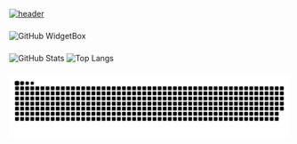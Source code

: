 [![header](https://capsule-render.vercel.app/api?type=waving&height=320&text=Hi%20👋,%20I'm%20Myos&fontSize=60&fontAlignY=40&desc=🔥%20A%20passionate%20front-end%20developer&descAlignY=55&color=gradient)](https://github.com/kyechan99/capsule-render)

###

<picture>
  <source media="(prefers-color-scheme: light)" srcset="https://github-widgetbox.vercel.app/api/skills?languages=html,css,js,ts,python,rust,go&frameworks=vue,react,next,electron,tailwind,express&tools=git,npm,firebase,mongodb,vercel,nodejs">
  <source media="(prefers-color-scheme: dark)" srcset="https://github-widgetbox.vercel.app/api/skills?languages=html,css,js,ts,python,rust,go&frameworks=vue,react,next,electron,tailwind,express&tools=git,npm,firebase,mongodb,vercel,nodejs&theme=dark">
  <img alt="GitHub WidgetBox" src="https://github-widgetbox.vercel.app/api/skills?languages=html,css,js,ts,python,rust,go&frameworks=vue,react,next,electron,tailwind,express&tools=git,npm,firebase,mongodb,vercel,nodejs">
</picture>

###

<picture>
  <source media="(prefers-color-scheme: light)" srcset="https://github-readme-stats.vercel.app/api?username=Myoschen&count_private=true&show_icons=true&hide_border=true">
  <source media="(prefers-color-scheme: dark)" srcset="https://github-readme-stats.vercel.app/api?username=Myoschen&count_private=true&show_icons=true&theme=dark&hide_border=true">
  <img alt="GitHub Stats" src="https://github-readme-stats.vercel.app/api?username=Myoschen&count_private=true&show_icons=true&hide_border=true">
</picture>

<picture>
  <source media="(prefers-color-scheme: light)" srcset="https://github-readme-stats.vercel.app/api/top-langs/?username=Myoschen&layout=compact&langs_count=6&hide_border=true">
  <source media="(prefers-color-scheme: dark)" srcset="https://github-readme-stats.vercel.app/api/top-langs/?username=Myoschen&layout=compact&langs_count=6&theme=dark&hide_border=true">
  <img alt="Top Langs" src="https://github-readme-stats.vercel.app/api/top-langs/?username=Myoschen&layout=compact&langs_count=6&hide_border=true">
</picture>

###

<picture>
  <source media="(prefers-color-scheme: light)" srcset="https://raw.githubusercontent.com/Myoschen/Myoschen/output/github-snake.svg">
  <source media="(prefers-color-scheme: dark)" srcset="https://raw.githubusercontent.com/Myoschen/Myoschen/output/github-snake-dark.svg">
  <img alt="github-snake" src="https://raw.githubusercontent.com/Myoschen/Myoschen/output/github-snake.svg">
</picture>
